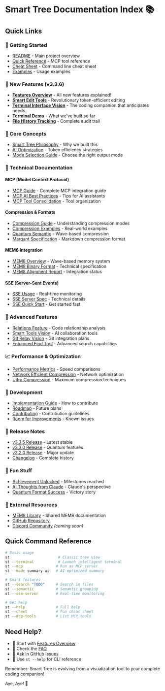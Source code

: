 # Smart Tree Documentation Index 📚

## Quick Links

### 🚀 Getting Started
- [README](../README.md) - Main project overview
- [Quick Reference](mcp-quick-reference.md) - MCP tool reference
- [Cheat Sheet](st-cheetsheet.md) - Command line cheat sheet
- [Examples](../examples/README.md) - Usage examples

### 🌟 New Features (v3.3.6)
- [**Features Overview**](FEATURES_OVERVIEW.md) - All new features explained! 
- [**Smart Edit Tools**](../examples/smart_edit_example.md) - Revolutionary token-efficient editing
- [**Terminal Interface Vision**](SMART_TREE_TERMINAL_VISION.md) - The coding companion that anticipates needs
- [**Terminal Demo**](TERMINAL_DEMO.md) - What we've built so far
- [**File History Tracking**](FEATURES_OVERVIEW.md#-file-history-tracking-system) - Complete audit trail

### 🧠 Core Concepts
- [Smart Tree Philosophy](SMART_TREE_PHILOSOPHY.md) - Why we built this
- [AI Optimization](AI_OPTIMIZATION.md) - Token efficiency strategies
- [Mode Selection Guide](MODE_SELECTION_GUIDE.md) - Choose the right output mode

### 🔧 Technical Documentation

#### MCP (Model Context Protocol)
- [MCP Guide](mcp-guide.md) - Complete MCP integration guide
- [MCP AI Best Practices](MCP_AI_BEST_PRACTICES.md) - Tips for AI assistants
- [MCP Tool Consolidation](MCP_TOOL_CONSOLIDATION.md) - Tool organization

#### Compression & Formats
- [Compression Guide](COMPRESSION_GUIDE.md) - Understanding compression modes
- [Compression Examples](COMPRESSION_EXAMPLES.md) - Real-world examples
- [Quantum Semantic](QUANTUM_SEMANTIC.md) - Wave-based compression
- [Marqant Specification](MARQANT_SPECIFICATION.md) - Markdown compression format

#### MEM8 Integration
- [MEM8 Overview](MEM8_IMPLEMENTATION_SUMMARY.md) - Wave-based memory system
- [MEM8 Binary Format](MEM8/MEM8_BINARY_FORMAT.md) - Technical specification
- [MEM8 Alignment Report](MEM8_ALIGNMENT_REPORT.md) - Integration status

#### SSE (Server-Sent Events)
- [SSE Usage](SSE_USAGE.md) - Real-time monitoring
- [SSE Server Spec](SSE_SERVER_SPEC.md) - Technical details
- [SSE Quick Start](../examples/SSE_QUICK_START.md) - Get started fast

### 🎨 Advanced Features
- [Relations Feature](RELATIONS_FEATURE.md) - Code relationship analysis
- [Smart Tools Vision](SMART_TOOLS_VISION.md) - AI collaboration tools
- [Git Relay Vision](GIT_RELAY_VISION.md) - Git integration plans
- [Enhanced Find Tool](ENHANCED_FIND_TOOL.md) - Advanced search capabilities

### 📈 Performance & Optimization
- [Performance Metrics](PERFORMANCE_METRICS.md) - Speed comparisons
- [Network Efficient Compression](NETWORK_EFFICIENT_COMPRESSION.md) - Network optimization
- [Ultra Compression](ULTRA_COMPRESSION_SPEC.md) - Maximum compression techniques

### 🚀 Development
- [Implementation Guide](IMPLEMENTATION_GUIDE.md) - How to contribute
- [Roadmap](../ROADMAP.md) - Future plans
- [Contributing](../CONTRIBUTING.md) - Contribution guidelines
- [Room for Improvements](Room-For-Improvements.md) - Known issues

### 📝 Release Notes
- [v3.3.5 Release](../RELEASE_NOTES_v3.3.5.md) - Latest stable
- [v3.3.0 Release](../RELEASE_NOTES_v3.3.0.md) - Quantum features
- [v3.2.0 Release](../RELEASE_NOTES_v3.2.0.md) - Major update
- [Changelog](../CHANGELOG.md) - Complete history

### 🎉 Fun Stuff
- [Achievement Unlocked](ACHIEVEMENT_UNLOCKED.md) - Milestones reached
- [AI Thoughts from Claude](../AI_THOUGHTS_CLAUDE.md) - Claude's perspective
- [Quantum Format Success](QUANTUM_FORMAT_SUCCESS.md) - Victory story

### 🔗 External Resources
- [MEM8 Library](../../mem8-library/README.md) - Shared MEM8 documentation
- [GitHub Repository](https://github.com/8b-is/smart-tree)
- [Discord Community](https://discord.gg/smarttree) *(coming soon)*

## Quick Command Reference

```bash
# Basic usage
st                      # Classic tree view
st --terminal           # Launch intelligent terminal
st --mcp               # Run as MCP server
st --mode summary-ai   # AI-optimized summary

# Smart features
st --search "TODO"     # Search in files
st --semantic          # Semantic grouping
st --sse-server        # Real-time monitoring

# Get help
st --help              # Full help
st --cheet             # Fun cheat sheet
st --mcp-tools         # List MCP tools
```

## Need Help?

- 📖 Start with [Features Overview](FEATURES_OVERVIEW.md)
- 🤔 Check the [FAQ](../README.md#faq)
- 💬 Ask in GitHub Issues
- 🎯 Use `st --help` for CLI reference

Remember: Smart Tree is evolving from a visualization tool to your complete coding companion!

Aye, Aye! 🚢